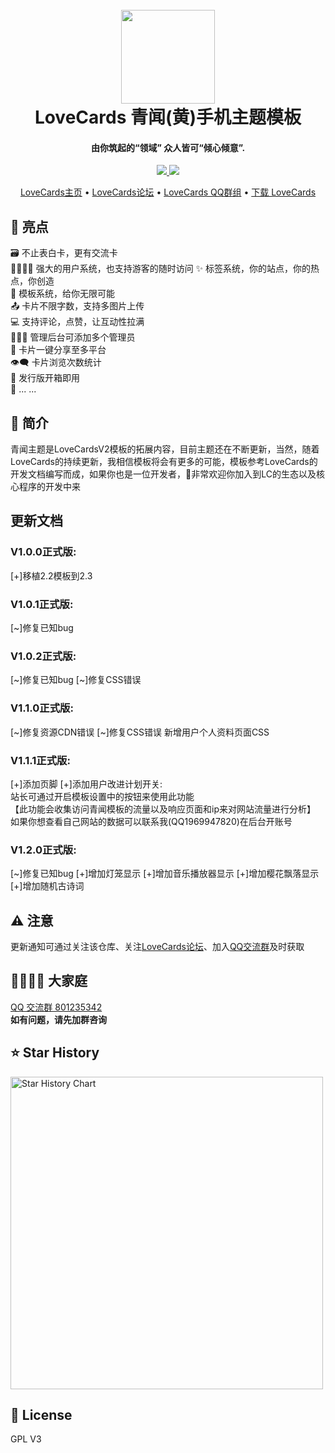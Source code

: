 <h1 align="center">
  <br>
  <a href="https://lovecards.cn/" alt="logo" ><img src="https://s11.ax1x.com/2024/01/11/pFCilx1.png" width="150"/></a>
  <br>
  LoveCards 青闻(黄)手机主题模板
  <br>
</h1>
<h4 align="center">由你筑起的“领域” 众人皆可“倾心倾意”.</h4>

<p align="center">
  <a href="https://github.com/zhiguai/LoveCards/releases">
    <img src="https://img.shields.io/github/v/release/zhiguai/LoveCards?include_prereleases&style=flat-square" />
  </a>
  <img src="https://img.shields.io/github/stars/zhiguai/LoveCards?style=social">
</p>

<p align="center">
  <a href="https://lovecards.cn">LoveCards主页</a> •
  <a href="https://forum.lovecards.cn">LoveCards论坛</a> •
  <a href="https://jq.qq.com/?_wv=1027&k=QTRjFYyB">LoveCards QQ群组</a> •
  <a href="https://github.com/zhiguai/LoveCards/releases">下载 LoveCards</a>
</p>

## 🌟 亮点

🗃️ 不止表白卡，更有交流卡  
👨‍👩‍👧‍👦 强大的用户系统，也支持游客的随时访问
✨ 标签系统，你的站点，你的热点，你创造  
💙 模板系统，给你无限可能  
📤 卡片不限字数，支持多图片上传  
💻 支持评论，点赞，让互动性拉满  
👩‍👧‍👦 管理后台可添加多个管理员  
🔗 卡片一键分享至多平台  
👁️‍🗨️ 卡片浏览次数统计  
🚀 发行版开箱即用  
🌈 ... ...

## 👀 简介

青闻主题是LoveCardsV2模板的拓展内容，目前主题还在不断更新，当然，随着LoveCards的持续更新，我相信模板将会有更多的可能，模板参考LoveCards的开发文档编写而成，如果你也是一位开发者，🥰非常欢迎你加入到LC的生态以及核心程序的开发中来

## 更新文档
  ### V1.0.0正式版:
  [+]移植2.2模板到2.3

  ### V1.0.1正式版:
  [~]修复已知bug

  ### V1.0.2正式版:
  [~]修复已知bug
  [~]修复CSS错误

  ### V1.1.0正式版:
  [~]修复资源CDN错误
  [~]修复CSS错误
新增用户个人资料页面CSS

  ### V1.1.1正式版:
  [+]添加页脚
  [+]添加用户改进计划开关:  
    站长可通过开启模板设置中的按钮来使用此功能  
    【此功能会收集访问青闻模板的流量以及响应页面和ip来对网站流量进行分析】  
    如果你想查看自己网站的数据可以联系我(QQ1969947820)在后台开账号  

  ### V1.2.0正式版:
  [~]修复已知bug
  [+]增加灯笼显示
  [+]增加音乐播放器显示
  [+]增加樱花飘落显示
  [+]增加随机古诗词


## ⚠️ 注意

更新通知可通过关注该仓库、关注[LoveCards论坛](https://forum.lovecards.cn)、加入[QQ交流群](https://jq.qq.com/?_wv=1027&k=QTRjFYyB)及时获取  

## 👯‍♀️👯‍♂ 大家庭

<a href="https://jq.qq.com/?_wv=1027&k=QTRjFYyB">QQ 交流群 801235342</a>  
**如有问题，请先加群咨询**

## ⭐ Star History

<a href="https://github.com/LCRCheney/LoveCardsV2-QWtemplate/stargazers">
    <img width="500" alt="Star History Chart" src="https://api.star-history.com/svg?repos=zhiguai/LoveCards&type=Date">
</a> 

## 📜 License
GPL V3
